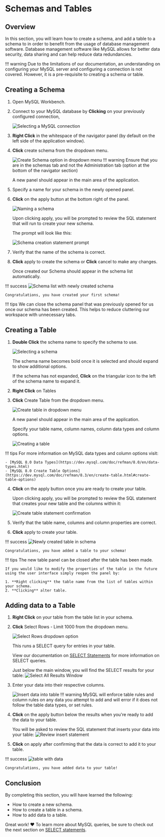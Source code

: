 # Schemas and Tables
## Overview
In this section, you will learn how to create a schema, and add a table to a schema to in order to benefit from the usage of database management software. Database management software like MySQL allows for better data security, data sharing and can help reduce data redundancies.

!!! warning 
    Due to the limitations of our documentation, an understanding on configuring your MySQL server and configuring a connection is not covered. However, it is a pre-requisite to creating a schema or table.

## Creating a Schema
1. Open MySQL Workbench.

2. Connect to your MySQL database by **Clicking** on your previously configured connection, 

    ![Selecting a MySQL connection](./assets/selectConnection.png)

3. **Right Click** in the whitespace of the navigator panel (by default on the left side of the application window).
4. **Click** create schema from the dropdown menu. 
    
    ![Create Schema option in dropdown menu](./assets/rightClickSchema.png)
!!! warning
    Ensure that you are in the schemas tab and not the Administration tab (option at the bottom of the navigator section)

    A new panel should appear in the main area of the application.
    
5. Specify a name for your schema in the newly opened panel.
6. **Click** on the apply button at the bottom right of the panel. 
    
    ![Naming a schema](./assets/namingSchema.png)

    Upon clicking apply, you will be prompted to review the SQL statement that will run to create your new schema.
    
    The prompt will look like this:

    ![Schema creation statement prompt](./assets/schemaCreateQuery.png)


7. Verify that the name of the schema is correct.
8. **Click** apply to create the schema or **Click** cancel to make any changes.

    Once created our Schema should appear in the schema list automatically. 

!!! success
    ![Schema list with newly created schema](./assets/newSchema.png)

    Congratulations, you have created your first schema!

!!! tips
    We can close the schema panel that was previously opened for us once our schema has been created. This helps to reduce cluttering our workspace with unnecessary tabs.

## Creating a Table
1. **Double Click** the schema name to specify the schema to use.
    
    ![Selecting a schema](./assets/selectSchema.png)
    
    The schema name becomes bold once it is selected and should expand to show additional options.

    If the schema has not expanded, **Click** on the triangular icon to the left of the schema name to expand it. 

2. **Right Click** on Tables

3. **Click** Create Table from the dropdown menu. 

    ![Create table in dropdown menu](./assets/rightClickTable.png)
    
    A new panel should appear in the main area of the application. 
    
    Specify your table name, column names, column data types and column options.

    ![Creating a table](./assets/createTable.png)

!!! tips 
    For more information on MySQL data types and column options visit:

    - [MySQL 8.0 Data Types](https://dev.mysql.com/doc/refman/8.0/en/data-types.html)
    - [MySQL 8.0 Create Table Options](https://dev.mysql.com/doc/refman/8.3/en/create-table.html#create-table-options)

4. **Click** on the apply button once you are ready to create your table.
    
    Upon clicking apply, you will be prompted to review the SQL statement that creates your new table and the columns within it:

    ![Create table statement confirmation](./assets/tableCreateQuery.png)

5. Verify that the table name, columns and column properties are correct.
6. **Click** apply to create your table.

!!! success
    ![Newly created table in schema](./assets/newTable.png)

    Congratulations, you have added a table to your schema!

!!! tips
    The new table panel can be closed after the table has been made. 
    
    If you would like to modify the properties of the table in the future using the user interface simply reopen the panel by:
       
    1. **Right clicking** the table name from the list of tables within your schema.
    2. **Clicking** alter table.
    

## Adding data to a Table
1. **Right Click** on your table from the table list in your schema.
2. **Click** Select Rows - Limit 1000 from the dropdown menu.

    ![Select Rows dropdown option](./assets/selectRows.png)
    
    This runs a SELECT query for entries in your table. 
    
    View our documentation on [SELECT Statements](./Task3Emmy.md) for more information on SELECT queries.

    Just below the main window, you will find the SELECT results for your table:
    ![Select All Results Window](./assets/selectResults.png)

3. Enter your data into their respective columns.

    ![Insert data into table](./assets/enterData.png)
!!! warning
    MySQL will enforce table rules and column rules on any data you attempt to add and will error if it does not follow the table data types, or set rules.

4. **Click** on the apply button below the results when you're ready to add the data to your table.
    
    You will be asked to review the SQL statement that inserts your data into your table:
    ![Review insert statement](./assets/reviewInsert.png)

5. **Click** on apply after confirming that the data is correct to add it to your table.

!!! success
    ![table with data](./assets/tableWithData.png)

    Congratulations, you have added data to your table!

## Conclusion

By completing this section, you will have learned the following:

* How to create a new schema.
* How to create a table in a schema.
* How to add data to a table.

Great work! :heart: To learn more about MySQL queries, be sure to check out the next section on [SELECT statements](./Task3Emmy.md).
